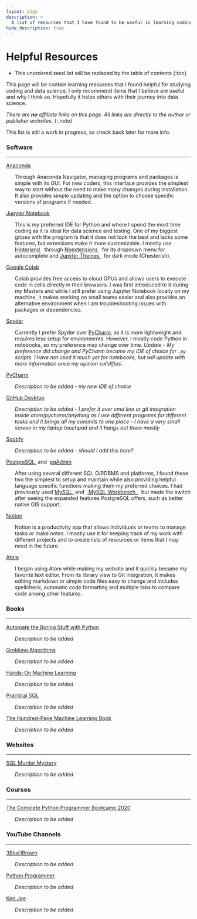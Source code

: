 ```yaml
---
layout: page
description: >
  A list of resources that I have found to be useful in learning coding and data science.
hide_description: true
---
```


# Helpful Resources

* This unordered seed list will be replaced by the table of contents
{:toc}

This page will be contain learning resources that I found helpful for studying coding and data science. I only recommend items that I believe are useful and why I think so. Hopefully it helps others with their journey into data science.

*There are **no** affiliate links on this page. All links are directly to the author or publisher websites.*
{:.note}

This list is still a work in progress, so check back later for more info.

### Software
___

<p style="display: inline;">
  <a
    href="https://www.anaconda.com/products/individual"
    target="_blank">
    Anaconda
  </a>
  <ul><li style="list-style-type: none;">
    Through Anaconda Navigator, managing programs and packages is simple with its GUI. For new coders, this interface provides the simplest way to start without the need to make many changes during installation. It also provides simple updating and the option to choose specific versions of programs if needed.
</li></ul></p>

<p style="display: inline;">
  <a
    href="https://jupyter.org/"
    target="_blank">
    Jupyter Notebook
  </a>
  <ul><li style="list-style-type: none;">
    This is my preferred IDE for Python and where I spend the most time coding as it is ideal for data science and testing. One of my biggest gripes with the program is that it does not look the best and lacks some features, but extensions make it more customizable. I mostly use
    <a
      href="https://jupyter-contrib-nbextensions.readthedocs.io/en/latest/nbextensions/hinterland/README.html"
      target="_blank">
        Hinterland
    </a> &nbsp;
    through
    <a
      href="https://jupyter-contrib-nbextensions.readthedocs.io/en/latest/index.html"
      target="_blank">
        Nbextensions
    </a> &nbsp;
    for its dropdown menu for autocomplete and
    <a
      href="https://github.com/dunovank/jupyter-themes"
      target="_blank">
        Jupyter Themes
    </a> &nbsp;
    for dark mode (Chesterish).
  </li></ul></p>

  <p style="display: inline;">
  <a
    href="https://colab.research.google.com/"
    target="_blank">
    Google Colab
  </a>
  <ul><li style="list-style-type: none;">
    Colab provides free access to cloud GPUs and allows users to execute code in cells directly in their browsers. I was first introduced to it during my Masters and while I still prefer using Jupyter Notebook locally on my machine, it makes working on small teams easier and also provides an alternative environment when I am troubleshooting issues with packages or dependencies.
  </li></ul></p>

  <p style="display: inline;">
  <a
    href="https://www.spyder-ide.org/"
    target="_blank">
    Spyder
  </a>
  <ul><li style="list-style-type: none;">
    Currently I prefer Spyder over <a
      href="https://www.jetbrains.com/pycharm/"
      target="_blank">
        PyCharm
      </a> &nbsp;as it is more lightweight and requires less setup for environments. However, I mostly code Python in notebooks, so my preference may change over time. <em>Update - My preference did change and PyCharm became my IDE of choice for <code>.py</code> scripts. I have not used it much yet for notebooks, but will update with more information once my opinion solidifies.</em>
  </li></ul></p>

  <p style="display: inline;">
  <a
    href="https://www.jetbrains.com/pycharm/"
    target="_blank">
    PyCharm
  </a>
  <ul><li style="list-style-type: none;">
    <i>Description to be added - my new IDE of choice</i>
  </li></ul></p>

  <p style="display: inline;">
  <a
    href="https://desktop.github.com/"
    target="_blank">
    GitHub Desktop
  </a>
  <ul><li style="list-style-type: none;">
    <i>Description to be added - I prefer it over cmd line or git integration inside atom/pycharm/anything as I use different programs for different tasks and it brings all my commits to one place - I have a very small screen in my laptop touchpad and it hangs out there mostly</i>
  </li></ul></p>

  <p style="display: inline;">
  <a
    href="https://www.spotify.com"
    target="_blank">
    Spotify
  </a>
  <ul><li style="list-style-type: none;">
    <i>Description to be added - should I add this here?</i>
  </li></ul></p>


  <p style="display: inline;">
  <a
    href="https://www.postgresql.org/"
    target="_blank">
    PostgreSQL
  </a>  &nbsp;and&nbsp;
  <a
    href="https://www.pgadmin.org/"
    target="_blank">
    pgAdmin
  </a>
  <ul><li style="list-style-type: none;">
    After using several different SQL O/RDBMS and platforms, I found these two the simplest to setup and maintain while also providing helpful language specific functions making them my preferred choices. I had previously used <a
  href="https://www.mysql.com/"
  target="_blank">
    MySQL
  </a> &nbsp;and &nbsp;<a
  href="https://www.mysql.com/products/workbench/"
  target="_blank">
    MySQL Workbench
  </a>, &nbsp;but made the switch after seeing the expanded features PostgreSQL offers, such as better native GIS support.

  </li></ul></p>

  <p style="display: inline;">
  <a
    href="https://www.notion.so/"
    target="_blank">
    Notion
  </a>
  <ul><li style="list-style-type: none;">
    Notion is a productivity app that allows individuals or teams to manage tasks or make notes. I mostly use it for keeping track of my work with different projects and to create lists of resources or items that I may need in the future.
  </li></ul></p>

  <p style="display: inline;">
  <a
    href="https://atom.io/"
    target="_blank">
    Atom
  </a>
  <ul><li style="list-style-type: none;">
    I began using Atom while making my website and it quickly became my favorite text editor. From its library view to Git integration, it makes editing markdown or simple code files easy to change and includes spellcheck, automatic code formatting and multiple tabs to compare code among other features.
  </li></ul></p>

### Books
___

  <p style="display: inline;">
  <a
    href="https://automatetheboringstuff.com/"
    target="_blank">
    Automate the Boring Stuff with Python
  </a>
  <ul><li style="list-style-type: none;">
    <i>Description to be added</i>
  </li></ul></p>

  <p style="display: inline;">
  <a href="
    https://www.manning.com/books/grokking-algorithms
  " target="_blank">
    Grokking Algorithms
  </a>
  <ul><li style="list-style-type: none;">
    <i>Description to be added</i>
  </li></ul></p>

  <p style="display: inline;">
  <a href="
    https://www.oreilly.com/library/view/hands-on-machine-learning/9781492032632/
  " target="_blank">
    Hands-On Machine Learning
  </a>
  <ul><li style="list-style-type: none;">
    <i>Description to be added</i>
  </li></ul></p>

  <p style="display: inline;">
  <a href="
    https://nostarch.com/practicalSQL
  " target="_blank">
    Practical SQL
  </a>
  <ul><li style="list-style-type: none;">
    <i>Description to be added</i>
  </li></ul></p>

  <p style="display: inline;">
  <a href="
    http://themlbook.com/
  " target="_blank">
    The Hundred-Page Machine Learning Book
  </a>
  <ul><li style="list-style-type: none;">
    <i>Description to be added</i>
  </li></ul></p>




### Websites
___

  <p style="display: inline;">
  <a href="
    http://mystery.knightlab.com/
  " target="_blank">
    SQL Murder Mystery
  </a>
  <ul><li style="list-style-type: none;">
    <i>Description to be added</i>
  </li></ul></p>


### Courses
___

  <p style="display: inline;">
  <a href="
    https://www.udemy.com/course/the-complete-python-programmer-bootcamp/
  " target="_blank">
    The Complete Python Programmer Bootcamp 2020
  </a>
  <ul><li style="list-style-type: none;">
    <i>Description to be added</i>
  </li></ul></p>


### YouTube Channels
___

  <p style="display: inline;">
  <a href="
    https://www.youtube.com/c/3blue1brown
  " target="_blank">
    3Blue1Brown
  </a>
  <ul><li style="list-style-type: none;">
    <i>Description to be added</i>
  </li></ul></p>

  <p style="display: inline;">
  <a href="
    https://www.youtube.com/channel/UC68KSmHePPePCjW4v57VPQg
  " target="_blank">
    Python Programmer
  </a>
  <ul><li style="list-style-type: none;">
    <i>Description to be added</i>
  </li></ul></p>

  <p style="display: inline;">
  <a href="
    https://www.youtube.com/channel/UCiT9RITQ9PW6BhXK0y2jaeg
  " target="_blank">
    Ken Jee
  </a>
  <ul><li style="list-style-type: none;">
    <i>Description to be added</i>
  </li></ul></p>
